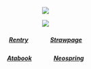 ⠀<div align="center">


![](https://komarev.com/ghpvc/?username=DivineMachinery&color=57CC99&style=plastic&label=Visitors+!&base=1730)


![](https://files.catbox.moe/0i5v4w.gif)
##### [Rentry](https://rentry.co/FujiwaranoMoku)ㅤㅤㅤㅤ[Strawpage](https://medangel.straw.page/)
##### [Atabook](https://lampert.atabook.org/)ㅤㅤㅤㅤ[Neospring](https://neospring.org/@p.ai.nter)
